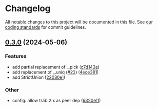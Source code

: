 # Changelog

All notable changes to this project will be documented in this file.
See [our coding standards][commit-messages] for commit guidelines.

## [0.3.0](https://github.com/silvermine/toolbox/compare/v0.2.0...v0.3.0) (2024-05-06)


### Features

* add partial replacement of _.pick ([c7d143e](https://github.com/silvermine/toolbox/commit/c7d143e05867d2785de60ca4141aefb62361ac35))
* add replacement of _.uniq ([#23](https://github.com/silvermine/toolbox/issues/23)) ([4ece381](https://github.com/silvermine/toolbox/commit/4ece3819757dd2dbb354ad42bb496844a9cda67a))
* add StrictUnion ([22080e1](https://github.com/silvermine/toolbox/commit/22080e1b590b8c5ace25f544366a0807b355a27e))

### Other

* config: allow tslib 2.x as peer dep ([6320e11](https://github.com/silvermine/toolbox/commit/6320e11110deeb66008a58b0090e8dde6214cc11))


[commit-messages]: https://github.com/silvermine/silvermine-info/blob/master/commit-history.md#commit-messages
